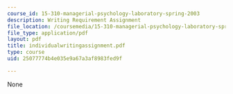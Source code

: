 ```yaml
---
course_id: 15-310-managerial-psychology-laboratory-spring-2003
description: Writing Requirement Assignment
file_location: /coursemedia/15-310-managerial-psychology-laboratory-spring-2003/25077774b4e035e9a67a3af8983fed9f_individualwritingassignment.pdf
file_type: application/pdf
layout: pdf
title: individualwritingassignment.pdf
type: course
uid: 25077774b4e035e9a67a3af8983fed9f

---
```

None
